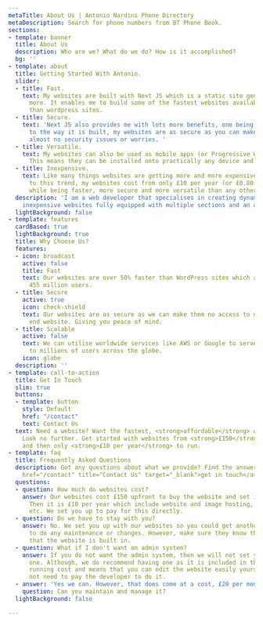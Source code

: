 ```yaml
---
metaTitle: About Us | Antonio Nardini Phone Directory
metaDescription: Search for phone numbers from BT Phone Book.
sections:
- template: banner
  title: About Us
  description: Who are we? What do we do? How is it accomplished?
  bg: ''
- template: about
  title: Getting Started With Antonio.
  slider:
  - title: Fast.
    text: My websites are built with Next JS which is a static site generator and
      more. It enables me to build some of the fastest websites available much faster
      than wordpress sites.
  - title: Secure.
    text: 'Next JS also provides me with lots more benefits, one being security. Due
      to the way it is built, my websites are as secure as you can make them with
      almost no security issues or worries. '
  - title: Versatile.
    text: My websites can also be used as mobile apps (or Progressive Web Apps (PWA)).
      This means they can be installed onto practically any device and be used offline.
  - title: Inexpensive.
    text: Like many things websites are getting more and more expensive. On the contrary
      to this trend, my websites cost from only £10 per year (or £0.80 per month)
      while being faster, more secure and more versatile than any other type of website.
  description: 'I am a web developer that specialises in creating dynamic, fast and
    inexpensive websites fully equipped with multiple sections and an admin system. '
  lightBackground: false
- template: features
  cardBased: true
  lightBackground: true
  title: Why Choose Us?
  features:
  - icon: broadcast
    active: false
    title: Fast
    text: Our websites are over 50% faster than WordPress sites which are used by
      455 million users.
  - title: Secure
    active: true
    icon: check-shield
    text: Our websites are as secure as we can make them no access to data from the
      end website. Giving you peace of mind.
  - title: Scalable
    active: false
    text: We can utilise worldwide services like AWS or Google to serve our websites
      to millions of users across the globe.
    icon: globe
  description: ''
- template: call-to-action
  title: Get In Touch
  slim: true
  buttons:
  - template: button
    style: Default
    href: "/contact"
    text: Contact Us
  text: Need a website? Want the fastest, <strong>affordable</strong> website available?
    Look no further. Get started with websites from <strong>£150</strong> upfront
    and then only <strong>£10 per year</strong> to run.
- template: faq
  title: Frequently Asked Questions
  description: Got any questions about what we provide? Find the answers here or <a
    href="/contact" title="Contact Us" target="_blank">get in touch</a> with us.
  questions:
  - question: How much do websites cost?
    answer: Our websites cost £150 upfront to buy the website and set it up for you.
      Then it is £10 per year which include website and image hosting, domain name,
      etc. We set you up to pay for this directly.
  - question: Do we have to stay with you?
    answer: No. We set you up with our websites so you could get another developer
      to do any maintenance or changes. However, make sure they know the technologies
      that the website is built in.
  - question: What if I don't want an admin system?
    answer: If you do not want the admin system, then we will not set you up with
      one. Although, we do recommend having one as it is included in the £10 per year
      running cost and means that you can edit the website easily yourself and do
      not need to pay the developer to do it.
  - answer: 'Yes we can. However, that does come at a cost, £20 per month to be precise. '
    question: Can you maintain and manage it?
  lightBackground: false

---
```

